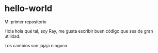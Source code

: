 # hello-world
Mi primer repositorio

Hola hola qué tal, soy Ray, me gusta escribir buen código que sea de gran útilidad.

Los cambios son jajaja ninguno
